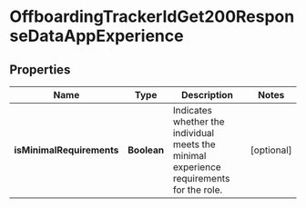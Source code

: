 

# OffboardingTrackerIdGet200ResponseDataAppExperience


## Properties

| Name | Type | Description | Notes |
|------------ | ------------- | ------------- | -------------|
|**isMinimalRequirements** | **Boolean** | Indicates whether the individual meets the minimal experience requirements for the role. |  [optional] |



